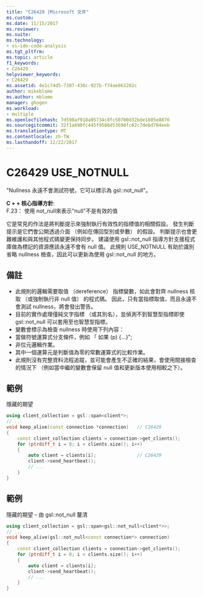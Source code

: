 ```yaml
---
title: "C26429 |Microsoft 文件"
ms.custom: 
ms.date: 11/15/2017
ms.reviewer: 
ms.suite: 
ms.technology:
- vs-ide-code-analysis
ms.tgt_pltfrm: 
ms.topic: article
f1_keywords:
- C26429
helpviewer_keywords:
- C26429
ms.assetid: 4e1c74d5-7307-436c-927b-f74ae863282c
author: mikeblome
ms.author: mblome
manager: ghogen
ms.workload:
- multiple
ms.openlocfilehash: 7d598af918a05734c8fc50700d32bde1805e8876
ms.sourcegitcommit: 32f1a690fc445f9586d53698fc82c7debd784eeb
ms.translationtype: MT
ms.contentlocale: zh-TW
ms.lasthandoff: 12/22/2017
---
```

# <a name="c26429-usenotnull"></a>C26429 USE_NOTNULL
"Nullness 永遠不會測試符號，它可以標示為 gsl::not_null"。

**C + + 核心指導方針**:   
F.23： 使用 not_null<T>來表示"null"不是有效的值

它是常見的作法是將判斷提示來強制執行有效性的指標值的相關假設。 發生判斷提示是它們會公開透過介面 （例如在傳回型別或參數） 的假設。 判斷提示也會更難維護和與其他程式碼變更保持同步。 建議使用 gsl::not_null 指導方針支援程式庫做為標記的資源應該永遠不會有 null 值。 此規則 USE_NOTNULL 有助於識別省略 nullness 檢查，因此可以更新為使用 gsl::not_null 的地方。

## <a name="remarks"></a>備註    
 -  此規則的邏輯需要取值 （dereference） 指標變數，如此會對齊 nullness 核取 （或強制執行非 null 值） 的程式碼。 因此，只有當指標取值，而且永遠不會測試 nullness，將會發出警告。
-  目前的實作處理僅純文字指標 （或其別名），並偵測不到智慧型指標即使 gsl::not_null 可以套用至也智慧型指標。
-  變數會標示為檢查 nullness 時使用下列內容：
-  當做符號運算式分支條件，例如 「 如果 (p) {…}";
-  非位元邏輯作業。
-  其中一個運算元是判斷值為零的常數運算式的比較作業。
-  此規則沒有完整資料流程追蹤，並可能會產生不正確的結果，會使用間接檢查的情況下 （例如當中繼的變數會保留 null 值和更新版本使用相較之下）。
## <a name="example"></a>範例 
隱藏的期望

```cpp
using client_collection = gsl::span<client*>;
// ...
void keep_alive(const connection *connection)   // C26429
{
    const client_collection clients = connection->get_clients();
    for (ptrdiff_t i = 0; i < clients.size(); i++)
    {
        auto client = clients[i];               // C26429
        client->send_heartbeat();
        // ...
    }
}
```

## <a name="example"></a>範例 
隱藏的期望 – 由 gsl::not_null 釐清

```cpp
using client_collection = gsl::span<gsl::not_null<client*>>;
// ...
void keep_alive(gsl::not_null<const connection*> connection)
{
    const client_collection clients = connection->get_clients();
    for (ptrdiff_t i = 0; i < clients.size(); i++)
    {
        auto client = clients[i];
        client->send_heartbeat();
        // ...
    }
}
```
